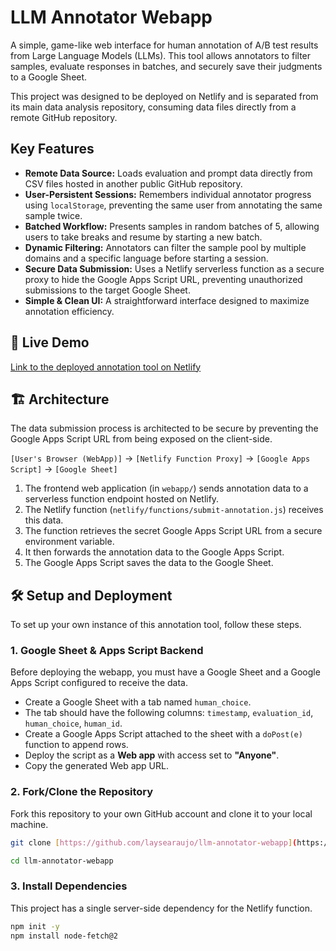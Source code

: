 # LLM Annotator Webapp

A simple, game-like web interface for human annotation of A/B test results from Large Language Models (LLMs). This tool allows annotators to filter samples, evaluate responses in batches, and securely save their judgments to a Google Sheet.

This project was designed to be deployed on Netlify and is separated from its main data analysis repository, consuming data files directly from a remote GitHub repository.

## Key Features

-   **Remote Data Source:** Loads evaluation and prompt data directly from CSV files hosted in another public GitHub repository.
-   **User-Persistent Sessions:** Remembers individual annotator progress using `localStorage`, preventing the same user from annotating the same sample twice.
-   **Batched Workflow:** Presents samples in random batches of 5, allowing users to take breaks and resume by starting a new batch.
-   **Dynamic Filtering:** Annotators can filter the sample pool by multiple domains and a specific language before starting a session.
-   **Secure Data Submission:** Uses a Netlify serverless function as a secure proxy to hide the Google Apps Script URL, preventing unauthorized submissions to the target Google Sheet.
-   **Simple & Clean UI:** A straightforward interface designed to maximize annotation efficiency.

## 🚀 Live Demo

[Link to the deployed annotation tool on Netlify](https://your-site-name.netlify.app/)

## 🏗️ Architecture

The data submission process is architected to be secure by preventing the Google Apps Script URL from being exposed on the client-side.

`[User's Browser (WebApp)]` → `[Netlify Function Proxy]` → `[Google Apps Script]` → `[Google Sheet]`

1.  The frontend web application (in `webapp/`) sends annotation data to a serverless function endpoint hosted on Netlify.
2.  The Netlify function (`netlify/functions/submit-annotation.js`) receives this data.
3.  The function retrieves the secret Google Apps Script URL from a secure environment variable.
4.  It then forwards the annotation data to the Google Apps Script.
5.  The Google Apps Script saves the data to the Google Sheet.

## 🛠️ Setup and Deployment

To set up your own instance of this annotation tool, follow these steps.

### 1. Google Sheet & Apps Script Backend

Before deploying the webapp, you must have a Google Sheet and a Google Apps Script configured to receive the data.

-   Create a Google Sheet with a tab named `human_choice`.
-   The tab should have the following columns: `timestamp`, `evaluation_id`, `human_choice`, `human_id`.
-   Create a Google Apps Script attached to the sheet with a `doPost(e)` function to append rows.
-   Deploy the script as a **Web app** with access set to **"Anyone"**.
-   Copy the generated Web app URL.

### 2. Fork/Clone the Repository

Fork this repository to your own GitHub account and clone it to your local machine.

```bash
git clone [https://github.com/laysearaujo/llm-annotator-webapp](https://github.com/laysearaujo/llm-annotator-webapp)

cd llm-annotator-webapp
```

### 3. Install Dependencies

This project has a single server-side dependency for the Netlify function.

```bash
npm init -y
npm install node-fetch@2
```
